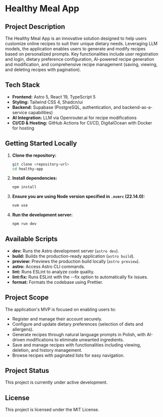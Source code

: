 # Healthy Meal App

## Project Description

The Healthy Meal App is an innovative solution designed to help users customize online recipes to suit their unique dietary needs. Leveraging LLM models, the application enables users to generate and modify recipes based on personalized prompts. Key functionalities include user registration and login, dietary preference configuration, AI-powered recipe generation and modification, and comprehensive recipe management (saving, viewing, and deleting recipes with pagination).

## Tech Stack

- **Frontend:** Astro 5, React 19, TypeScript 5
- **Styling:** Tailwind CSS 4, Shadcn/ui
- **Backend:** Supabase (PostgreSQL, authentication, and backend-as-a-service capabilities)
- **AI Integration:** LLM via Openrouter.ai for recipe modifications
- **CI/CD & Hosting:** GitHub Actions for CI/CD, DigitalOcean with Docker for hosting

## Getting Started Locally

1. **Clone the repository:**
   ```bash
   git clone <repository-url>
   cd healthy-app
   ```
2. **Install dependencies:**
   ```bash
   npm install
   ```
3. **Ensure you are using Node version specified in `.nvmrc` (22.14.0):**
   ```bash
   nvm use
   ```
4. **Run the development server:**
   ```bash
   npm run dev
   ```

## Available Scripts

- **dev:** Runs the Astro development server (`astro dev`).
- **build:** Builds the production-ready application (`astro build`).
- **preview:** Previews the production build locally (`astro preview`).
- **astro:** Access Astro CLI commands.
- **lint:** Runs ESLint to analyze code quality.
- **lint:fix:** Runs ESLint with the --fix option to automatically fix issues.
- **format:** Formats the codebase using Prettier.

## Project Scope

The application's MVP is focused on enabling users to:

- Register and manage their account securely.
- Configure and update dietary preferences (selection of diets and allergens).
- Generate recipes through natural language prompts in Polish, with AI-driven modifications to eliminate unwanted ingredients.
- Save and manage recipes with functionalities including viewing, deletion, and history management.
- Browse recipes with paginated lists for easy navigation.

## Project Status

This project is currently under active development.

## License

This project is licensed under the MIT License.

